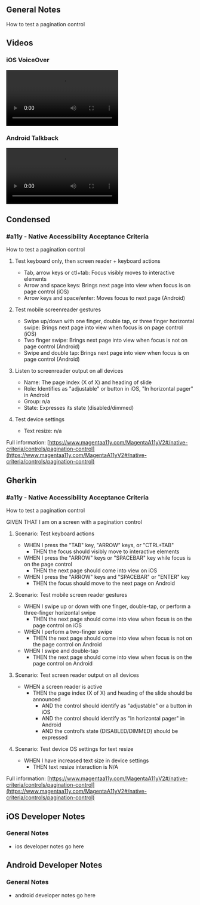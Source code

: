## General Notes

How to test a pagination control

## Videos

### iOS VoiceOver

<video controls>
  <source src="media/video/native/pagination-control/pagination-control_IosVoiceover.mp4" type="video/mp4">
  Your browser does not support the video tag.
</video>

### Android Talkback

<video controls>
  <source src="media/video/native/pagination-control/pagination-control_AndroidTalkback.mp4" type="video/mp4">
  Your browser does not support the video tag.
</video>

## Condensed

### #a11y - Native Accessibility Acceptance Criteria

How to test a pagination control

1. Test keyboard only, then screen reader + keyboard actions

   - Tab, arrow keys or ctl+tab: Focus visibly moves to interactive elements
   - Arrow and space keys: Brings next page into view when focus is on page control (iOS)
   - Arrow keys and space/enter: Moves focus to next page (Android)

2. Test mobile screenreader gestures

   - Swipe up/down with one finger, double tap, or three finger horizontal swipe: Brings next page into view when focus is on page control (iOS)
   - Two finger swipe: Brings next page into view when focus is not on page control (Android)
   - Swipe and double tap: Brings next page into view when focus is on page control (Android)

3. Listen to screenreader output on all devices

   - Name: The page index (X of X) and heading of slide
   - Role: Identifies as "adjustable" or button in iOS, "In horizontal pager" in Android
   - Group: n/a
   - State: Expresses its state (disabled/dimmed)

4. Test device settings

   - Text resize: n/a

Full information: [https://www.magentaa11y.com/MagentaA11yV2#/native-criteria/controls/pagination-control](https://www.magentaa11y.com/MagentaA11yV2#/native-criteria/controls/pagination-control)

## Gherkin

### #a11y - Native Accessibility Acceptance Criteria

How to test a pagination control

GIVEN THAT I am on a screen with a pagination control

1. Scenario: Test keyboard actions

   - WHEN I press the "TAB" key, "ARROW" keys, or "CTRL+TAB" 
      - THEN the focus should visibly move to interactive elements 
   - WHEN I press the "ARROW" keys or "SPACEBAR" key while focus is on the page control 
      - THEN the next page should come into view on iOS 
   - WHEN I press the "ARROW" keys and "SPACEBAR" or "ENTER" key 
      - THEN the focus should move to the next page on Android 

2. Scenario: Test mobile screen reader gestures

   - WHEN I swipe up or down with one finger, double-tap, or perform a three-finger horizontal swipe 
      - THEN the next page should come into view when focus is on the page control on iOS 
   - WHEN I perform a two-finger swipe 
      - THEN the next page should come into view when focus is not on the page control on Android 
   - WHEN I swipe and double-tap 
      - THEN the next page should come into view when focus is on the page control on Android 

3. Scenario: Test screen reader output on all devices

   - WHEN a screen reader is active 
      - THEN the page index (X of X) and heading of the slide should be announced 
         - AND the control should identify as "adjustable" or a button in iOS 
         - AND the control should identify as "In horizontal pager" in Android 
         - AND the control’s state (DISABLED/DIMMED) should be expressed

4. Scenario: Test device OS settings for text resize

   - WHEN I have increased text size in device settings 
      - THEN text resize interaction is N/A 

Full information: [https://www.magentaa11y.com/MagentaA11yV2#/native-criteria/controls/pagination-control](https://www.magentaa11y.com/MagentaA11yV2#/native-criteria/controls/pagination-control)

## iOS Developer Notes
### General Notes
- ios developer notes go here

## Android Developer Notes
### General Notes
- android developer notes go here

